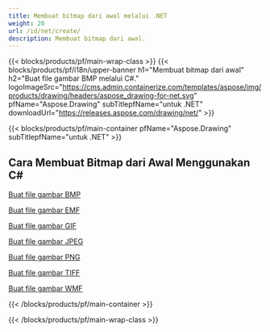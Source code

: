 ```yaml
---
title: Membuat bitmap dari awal melalui .NET
weight: 20
url: /id/net/create/
description: Membuat bitmap dari awal.
---
```


{{< blocks/products/pf/main-wrap-class >}}
{{< blocks/products/pf/i18n/upper-banner h1="Membuat bitmap dari awal" h2="Buat file gambar BMP melalui C#." logoImageSrc="https://cms.admin.containerize.com/templates/aspose/img/products/drawing/headers/aspose_drawing-for-net.svg" pfName="Aspose.Drawing" subTitlepfName="untuk .NET" downloadUrl="https://releases.aspose.com/drawing/net/" >}}

{{< blocks/products/pf/main-container pfName="Aspose.Drawing" subTitlepfName="untuk .NET" >}}

<h2>Cara Membuat Bitmap dari Awal Menggunakan C#</h2>

<p><a href="bmp/">Buat file gambar BMP</a></p>
<p><a href="emf/">Buat file gambar EMF</a></p>
<p><a href="gif/">Buat file gambar GIF</a></p>
<p><a href="jpeg/">Buat file gambar JPEG</a></p>
<p><a href="png/">Buat file gambar PNG</a></p>
<p><a href="tiff/">Buat file gambar TIFF</a></p>
<p><a href="wmf/">Buat file gambar WMF</a></p>

{{< /blocks/products/pf/main-container >}}

{{< /blocks/products/pf/main-wrap-class >}}
